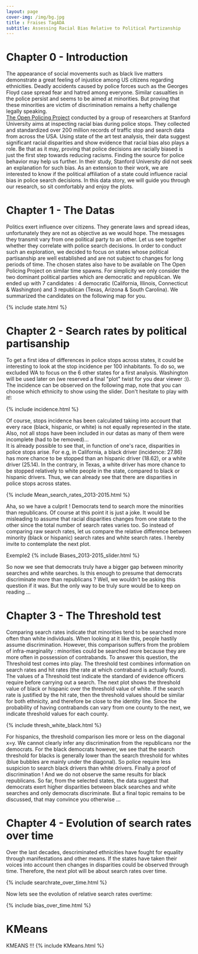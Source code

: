 ```yaml
---
layout: page
cover-img: /img/bg.jpg
title : Fraises TagADA
subtitle: Assessing Racial Bias Relative to Political Partizanship
---
```


# Chapter 0 - Introduction

The appearance of social movements such as black live matters demonstrate a great feeling of injustice among US citizens regarding ethnicities. Deadly accidents caused by police forces such as the Georges Floyd case spread fear and hatred among everyone. Similar casualties in the police persist and seems to be aimed at minorities. But proving that these minorities are victim of discrimination remains a hefty challenge legally speaking.<br>
<a href="https://openpolicing.stanford.edu">The Open Policing Project</a> conducted by a group of researchers at Stanford University aims at inspecting racial bias during police stops. They collected and standardized over 200 million records of traffic stop and search data from across the USA. Using state of the art test analysis, their data suggest significant racial disparities and show evidence that racial bias also plays a role.
Be that as it may, proving that police decisions are racially biased is just the first step towards reducing racisms. Finding the source for police behavior may help us further. In their study, Stanford University did not seek an explanation for such bias. As an extension to their work, we are interested to know if the political affiliation of a state could influence racial bias in police search decisions. In this data story, we will guide you through our research, so sit comfortably and enjoy the plots.

# Chapter 1 - The Datas

Politics exert influence over citizens. They generate laws and spread ideas, unfortunately they are not as objective as we would hope. The messages they transmit vary from one political party to an other. Let us see together whether they correlate with police search decisions.
In order to conduct such an exploration, we decided to focus on states whose political partisanship are well established and are not subject to changes for long periods of time. The chosen states also have to be available on The Open Policing Project on similar time spawns. For simplicity we only consider the two dominant political parties which are democratic and republican. We ended up with 7 candidates : 4 democratic (California, Illinois, Connecticut & Washington) and 3 republican (Texas, Arizona & South Carolina). We summarized the candidates on the following map for you.

{% include state.html %}

# Chapter 2 - Search rates by political partisanship

To get a first idea of differences in police stops across states, it could be interesting to look at the stop incidence per 100 inhabitants. To do so, we excluded WA to focus on the 6 other states for a first analysis. Washington will be used later on (we reserved a final "plot" twist for you dear viewer :)). The incidence can be observed on the following map, note that you can choose which ethnicity to show using the slider. Don't hesitate to play with it!:

{% include incidence.html %}

Of course, stops incidence has been calculated taking into account that every race (black, hispanic, or white) is not equally represented in the state. Also, not all stops have been included in our datas as many of them were incomplete (had to be removed)... <br>
It is already possible to see that, in function of one's race, disparities in police stops arise. For e.g, in California, a black driver (incidence: 27.86) has more chance to be stopped than an hispanic driver (18.62), or a white driver (25.14). In the contrary, in Texas, a white driver has more chance to be stopped relatively to white people in the state, compared to black or hispanic drivers.
Thus, we can already see that there are disparities in police stops across states.

{% include Mean_search_rates_2013-2015.html %}

Aha, so we have a culprit ! Democrats tend to search more the minorities than republicans. Of course at this point it is just a joke. It would be misleading to assume that racial disparities changes from one state to the other since the total number of search rates varies too. So instead of comparing raw search rates, let us compare the relative difference between minority (black or hispanic) search rates and white search rates. I hereby invite to contemplate the next plot.

Exemple2
{% include Biases_2013-2015_slider.html %}

So now we see that democrats truly have a bigger gap between minority searches and white searches. Is this enough to presume that democrats discriminate more than republicans ? Well, we wouldn’t be asking this question if it was. But the only way to be truly sure would be to keep on reading …

# Chapter 3 - The Threshold test
Comparing search rates indicate that minorities tend to be searched more often than white individuals. When looking at it like this, people hastily assume discrimination. However, this comparison suffers from the problem of infra-marginality : minorities could be searched more because they are more often in possession of contrabands. To answer this question, the Threshold test comes into play. The threshold test combines information on search rates and hit rates (the rate at which contraband is actually found). The values of a Threshold test indicate the standard of evidence officers require before carrying out a search. The next plot shows the threshold value of black or hispanic over the threshold value of white. If the search rate is justified by the hit rate, then the threshold values should be similar for both ethnicity, and therefore be close to the identity line. Since the probability of having contrabands can vary from one county to the next, we indicate threshold values for each county.

{% include thresh_white_black.html %}

For hispanics, the threshold comparison lies more or less on the diagonal x=y. We cannot clearly infer any discrimination from the republicans nor the democrats. For the black democrats however, we see that the search threshold for blacks is generally lower than the search threshold for whites (blue bubbles are mainly under the diagonal). So police require less suspicion to search black drivers than white drivers. Finally a proof of discrimination ! And we do not observe the same results for black republicans. So far, from the selected states, the data suggest that democrats exert higher disparities between black searches and white searches and only democrats discriminate. But a final topic remains to be discussed, that may convince you otherwise …

# Chapter 4 - Evolution of search rates over time

Over the last decades, descriminated ethnicities have fought for equality through manifestations and other means. If the states have taken their voices into account then changes in disparities could be observed through time. Therefore, the next plot will be about search rates over time.

{% include searchrate_over_time.html %}

Now lets see the evolution of relative search rates overtime:

{% include bias_over_time.html %}

# KMeans

KMEANS !!!
{% include KMeans.html %}
